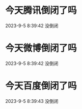 # 今天腾讯倒闭了吗

2023-9-5 8:39:42 没倒闭

# 今天微博倒闭了吗

2023-9-5 8:39:42 没倒闭

# 今天百度倒闭了吗

2023-9-5 8:39:43 没倒闭

